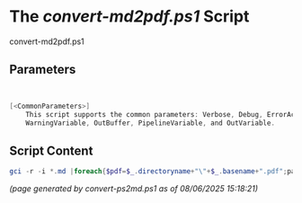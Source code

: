 The *convert-md2pdf.ps1* Script
===========================

convert-md2pdf.ps1 


Parameters
----------
```powershell


[<CommonParameters>]
    This script supports the common parameters: Verbose, Debug, ErrorAction, ErrorVariable, WarningAction, 
    WarningVariable, OutBuffer, PipelineVariable, and OutVariable.
```

Script Content
--------------
```powershell
gci -r -i *.md |foreach{$pdf=$_.directoryname+"\"+$_.basename+".pdf";pandoc -f markdown -s --citeproc $_.name -o $pdf}
```

*(page generated by convert-ps2md.ps1 as of 08/06/2025 15:18:21)*
